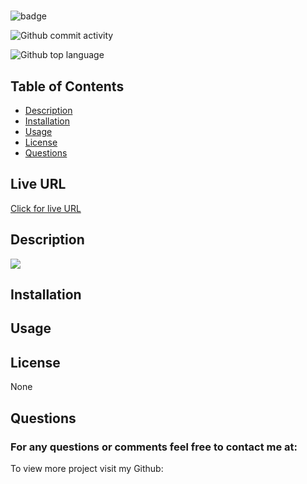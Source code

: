 
  # 

  ![badge](https://img.shields.io/static/v1?label=license&message=None&color=orange)

  ![Github commit activity](https://img.shields.io/github/commit-activity/m//?color=%235FCE3B&style=for-the-badge)

  ![Github top language](https://img.shields.io/github/languages/top//?color=%23AF630D&style=for-the-badge)

  ## Table of Contents
  * [Description](#description)
  * [Installation](#installation)
  * [Usage](#usage)
  * [License](#license)
  * [Questions](#questions)
  

  ## Live URL
  <a href="https://.github.io//"> Click for live URL </a>

  ## Description
  


  <img src="images/homework-demo.gif">

  ## Installation
  

  ## Usage
  

  ## License
  
  None

  ## Questions
  ### For any questions or comments feel free to contact me at: <a href="mailto:"></a>
  

  

  To view more project visit my Github: <a href="https://github.com/"></a>
  

